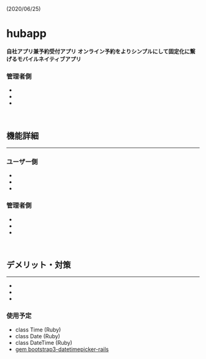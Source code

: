 (2020/06/25)

# hubapp
**自社アプリ兼予約受付アプリ**
**オンライン予約をよりシンプルにして固定化に繋げるモバイルネイティブアプリ**



### 管理者側
  -
  -
  -

<br>

## 機能詳細
---
### ユーザー側
  -
  -
  -

### 管理者側
  -
  -
  -

<br>

## デメリット・対策
---
  -
  -
  -


### 使用予定
- class Time (Ruby)
- class Date (Ruby)
- class DateTime (Ruby)
- [gem bootstrap3-datetimepicker-rails](http://eonasdan.github.io/bootstrap-datetimepicker/)
